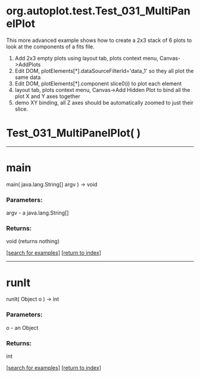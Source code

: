 # org.autoplot.test.Test_031_MultiPanelPlot

This more advanced example shows how to create a 2x3 stack of 6 plots to look at the components of a fits file.

   1) Add 2x3 empty plots using layout tab, plots context menu, Canvas->AddPlots
   2) Edit DOM, plotElements[*].dataSourceFilterId='data_1' so they all plot the same data
   3) Edit DOM, plotElements[*].component slice0(i) to plot each element
   4) layout tab, plots context menu, Canvas->Add Hidden Plot to bind all the plot X and Y axes together
   5) demo XY binding, all Z axes should be automatically zoomed to just their slice.

# Test_031_MultiPanelPlot( )


***
<a name="main"></a>
# main
main( java.lang.String[] argv ) &rarr; void



### Parameters:
argv - a java.lang.String[]

### Returns:
void (returns nothing)


<a href="https://github.com/autoplot/dev/search?q=main&unscoped_q=main">[search for examples]</a>
<a href="https://github.com/autoplot/documentation/blob/master/javadoc/index-all.md">[return to index]</a>

***
<a name="runIt"></a>
# runIt
runIt( Object o ) &rarr; int



### Parameters:
o - an Object

### Returns:
int


<a href="https://github.com/autoplot/dev/search?q=runIt&unscoped_q=runIt">[search for examples]</a>
<a href="https://github.com/autoplot/documentation/blob/master/javadoc/index-all.md">[return to index]</a>

